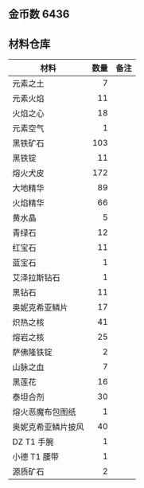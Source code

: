 ## 金币数 6436
## 材料仓库
| 材料        | 数量   |  备注  |
| --------   | -----:  | :----:  |
| 元素之土      | 7   |        |
| 元素火焰      | 11   |        |
| 火焰之心        |   18   |      |
| 元素空气        |    1   |    |
|黑铁矿石|103||
|黑铁锭|11||
|熔火犬皮|172||
|大地精华|89||
|火焰精华|66||
|黄水晶|5||
|青绿石|12||
|红宝石|11||
|蓝宝石|1||
|艾泽拉斯钻石|1||
|黑钻石|11||
|奥妮克希亚鳞片|17||
|炽热之核|41||
|熔岩之核|25||
|萨佛隆铁锭|2||
|山脉之血|7||
|黑莲花|16||
|泰坦合剂|30||
|熔火恶魔布包图纸|1||
|奥妮克希亚鳞片披风|40||
|DZ T1 手腕|1||
|小德 T1 腰带|1||
|源质矿石|2||
